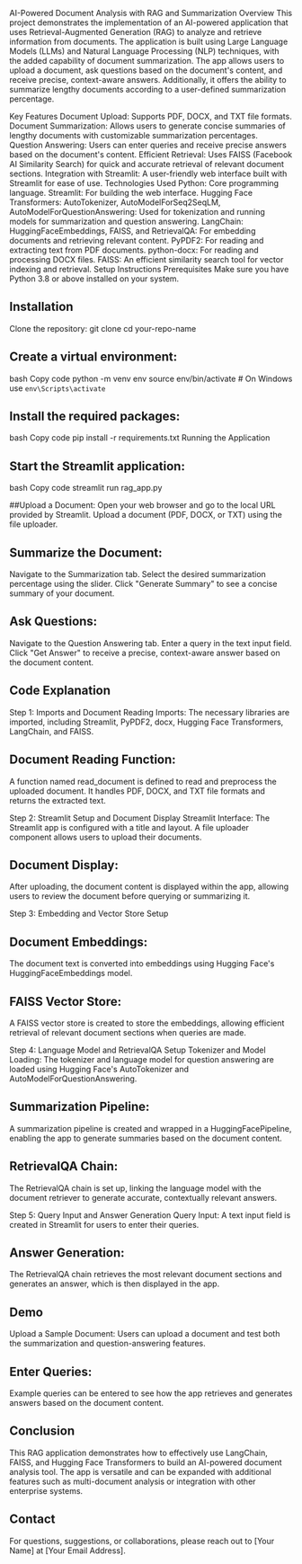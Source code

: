 AI-Powered Document Analysis with RAG and Summarization
Overview
This project demonstrates the implementation of an AI-powered application that uses Retrieval-Augmented Generation (RAG) to analyze and retrieve information from documents. The application is built using Large Language Models (LLMs) and Natural Language Processing (NLP) techniques, with the added capability of document summarization. The app allows users to upload a document, ask questions based on the document's content, and receive precise, context-aware answers. Additionally, it offers the ability to summarize lengthy documents according to a user-defined summarization percentage.

Key Features
Document Upload: Supports PDF, DOCX, and TXT file formats.
Document Summarization: Allows users to generate concise summaries of lengthy documents with customizable summarization percentages.
Question Answering: Users can enter queries and receive precise answers based on the document's content.
Efficient Retrieval: Uses FAISS (Facebook AI Similarity Search) for quick and accurate retrieval of relevant document sections.
Integration with Streamlit: A user-friendly web interface built with Streamlit for ease of use.
Technologies Used
Python: Core programming language.
Streamlit: For building the web interface.
Hugging Face Transformers:
AutoTokenizer, AutoModelForSeq2SeqLM, AutoModelForQuestionAnswering: Used for tokenization and running models for summarization and question answering.
LangChain:
HuggingFaceEmbeddings, FAISS, and RetrievalQA: For embedding documents and retrieving relevant content.
PyPDF2: For reading and extracting text from PDF documents.
python-docx: For reading and processing DOCX files.
FAISS: An efficient similarity search tool for vector indexing and retrieval.
Setup Instructions
Prerequisites
Make sure you have Python 3.8 or above installed on your system.

## Installation
Clone the repository:
git clone 
cd your-repo-name

## Create a virtual environment:
bash
Copy code
python -m venv env
source env/bin/activate  # On Windows use `env\Scripts\activate`

## Install the required packages:
bash
Copy code
pip install -r requirements.txt
Running the Application

## Start the Streamlit application:
bash
Copy code
streamlit run rag_app.py

##Upload a Document:
Open your web browser and go to the local URL provided by Streamlit.
Upload a document (PDF, DOCX, or TXT) using the file uploader.

## Summarize the Document:
Navigate to the Summarization tab.
Select the desired summarization percentage using the slider.
Click "Generate Summary" to see a concise summary of your document.

## Ask Questions:
Navigate to the Question Answering tab.
Enter a query in the text input field.
Click "Get Answer" to receive a precise, context-aware answer based on the document content.

## Code Explanation
Step 1: Imports and Document Reading
Imports:
The necessary libraries are imported, including Streamlit, PyPDF2, docx, Hugging Face Transformers, LangChain, and FAISS.

## Document Reading Function:
A function named read_document is defined to read and preprocess the uploaded document. It handles PDF, DOCX, and TXT file formats and returns the extracted text.

Step 2: Streamlit Setup and Document Display
Streamlit Interface:
The Streamlit app is configured with a title and layout. A file uploader component allows users to upload their documents.

## Document Display:
After uploading, the document content is displayed within the app, allowing users to review the document before querying or summarizing it.

Step 3: Embedding and Vector Store Setup

## Document Embeddings:
The document text is converted into embeddings using Hugging Face's HuggingFaceEmbeddings model.

## FAISS Vector Store:
A FAISS vector store is created to store the embeddings, allowing efficient retrieval of relevant document sections when queries are made.

Step 4: Language Model and RetrievalQA Setup
Tokenizer and Model Loading:
The tokenizer and language model for question answering are loaded using Hugging Face's AutoTokenizer and AutoModelForQuestionAnswering.

## Summarization Pipeline:
A summarization pipeline is created and wrapped in a HuggingFacePipeline, enabling the app to generate summaries based on the document content.

## RetrievalQA Chain:
The RetrievalQA chain is set up, linking the language model with the document retriever to generate accurate, contextually relevant answers.

Step 5: Query Input and Answer Generation
Query Input:
A text input field is created in Streamlit for users to enter their queries.

## Answer Generation:
The RetrievalQA chain retrieves the most relevant document sections and generates an answer, which is then displayed in the app.

## Demo
Upload a Sample Document:
Users can upload a document and test both the summarization and question-answering features.

## Enter Queries:
Example queries can be entered to see how the app retrieves and generates answers based on the document content.

## Conclusion
This RAG application demonstrates how to effectively use LangChain, FAISS, and Hugging Face Transformers to build an AI-powered document analysis tool. The app is versatile and can be expanded with additional features such as multi-document analysis or integration with other enterprise systems.

## Contact
For questions, suggestions, or collaborations, please reach out to [Your Name] at [Your Email Address].


